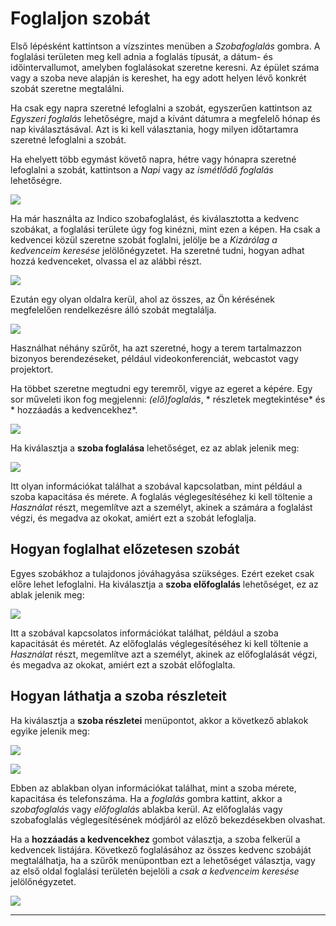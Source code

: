 # Foglaljon szobát

Első lépésként kattintson a vízszintes menüben a *Szobafoglalás* gombra. A foglalási területen meg kell adnia a foglalás típusát, a dátum- és időintervallumot, amelyben foglalásokat szeretne keresni. Az épület száma vagy a szoba neve alapján is kereshet, ha egy adott helyen lévő konkrét szobát szeretne megtalálni.

Ha csak egy napra szeretné lefoglalni a szobát, egyszerűen kattintson az *Egyszeri foglalás* lehetőségre, majd a kívánt dátumra a megfelelő hónap és nap kiválasztásával. Azt is ki kell választania, hogy milyen időtartamra szeretné lefoglalni a szobát.

Ha ehelyett több egymást követő napra, hétre vagy hónapra szeretné lefoglalni a szobát, kattintson a *Napi* vagy az *ismétlődő foglalás* lehetőségre.

![](../assets/room_booking/booking_area.png)

Ha már használta az Indico szobafoglalást, és kiválasztotta a kedvenc szobákat, a foglalási területe úgy fog kinézni, mint ezen a képen. Ha csak a kedvencei közül szeretne szobát foglalni, jelölje be a *Kizárólag a kedvenceim keresése* jelölőnégyzetet. Ha szeretné tudni, hogyan adhat hozzá kedvenceket, olvassa el az alábbi részt.

![](../assets/room_booking/booking_area_favourite.png)




Ezután egy olyan oldalra kerül, ahol az összes, az Ön kérésének megfelelően rendelkezésre álló szobát megtalálja.


![](../assets/room_booking/room_search.png)


Használhat néhány szűrőt, ha azt szeretné, hogy a terem tartalmazzon bizonyos berendezéseket, például videokonferenciát, webcastot vagy projektort.

Ha többet szeretne megtudni egy teremről, vigye az egeret a képére. Egy sor műveleti ikon fog megjelenni: *(elő)foglalás*, * részletek megtekintése* és * hozzáadás a kedvencekhez*.

![](../assets/room_booking/room-close-up.png)


Ha kiválasztja a **szoba foglalása** lehetőséget, ez az ablak jelenik meg:

![](../assets/room_booking/booking.png)

Itt olyan információkat találhat a szobával kapcsolatban, mint például a szoba kapacitása és mérete. A foglalás véglegesítéséhez ki kell töltenie a *Használat* részt, megemlítve azt a személyt, akinek a számára a foglalást végzi, és megadva az okokat, amiért ezt a szobát lefoglalja.



## Hogyan foglalhat előzetesen szobát

Egyes szobákhoz a tulajdonos jóváhagyása szükséges. Ezért ezeket csak előre lehet lefoglalni. Ha kiválasztja a **szoba előfoglalás** lehetőséget, ez az ablak jelenik meg:

![](../assets/room_booking/pre_booking.png)


Itt a szobával kapcsolatos információkat találhat, például a szoba kapacitását és méretét. Az előfoglalás véglegesítéséhez ki kell töltenie a *Használat* részt, megemlítve azt a személyt, akinek az előfoglalását végzi, és megadva az okokat, amiért ezt a szobát előfoglalta.

## Hogyan láthatja a szoba részleteit

Ha kiválasztja a **szoba részletei** menüpontot, akkor a következő ablakok egyike jelenik meg:

![](../assets/room_booking/room_details_pre_booking.png)

![](../assets/room_booking/room_details_booking.png)


Ebben az ablakban olyan információkat találhat, mint a szoba mérete, kapacitása és telefonszáma. Ha a *foglalás* gombra kattint, akkor a *szobafoglalás* vagy *előfoglalás* ablakba kerül. Az előfoglalás vagy szobafoglalás véglegesítésének módjáról az előző bekezdésekben olvashat.

Ha a **hozzáadás a kedvencekhez** gombot választja, a szoba felkerül a kedvencek listájára. Következő foglalásához az összes kedvenc szobáját megtalálhatja, ha a szűrők menüpontban ezt a lehetőséget választja, vagy az első oldal foglalási területén bejelöli a *csak a kedvenceim keresése* jelölőnégyzetet.

![](../assets/room_booking/favourite.png)

---



